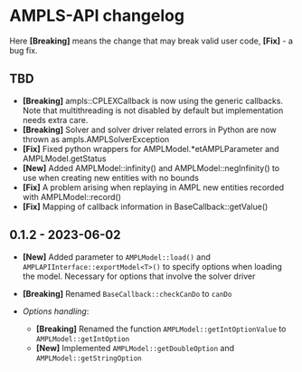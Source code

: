 # AMPLS-API changelog

Here **[Breaking]** means the change that may break valid user code, **[Fix]** - a bug fix.


## TBD

* **[Breaking]** ampls::CPLEXCallback is now using the generic callbacks. Note that multithreading 
  is not disabled by default but implementation needs extra care. 
* **[Breaking]** Solver and solver driver related errors in Python are now thrown as 
  ampls.AMPLSolverException
* **[Fix]** Fixed python wrappers for AMPLModel.*etAMPLParameter and AMPLModel.getStatus
* **[New]** Added AMPLModel::infinity() and AMPLModel::negInfinity() to use when creating new entities
  with no bounds
* **[Fix]** A problem arising when replaying in AMPL new entities recorded with AMPLModel::record()
* **[Fix]** Mapping of callback information in BaseCallback::getValue()

## 0.1.2 - 2023-06-02

* **[New]** Added parameter to `AMPLModel::load()` and `AMPLAPIInterface::exportModel<T>()`
  to specify options when loading the model. Necessary for options that involve the solver 
  driver 
* **[Breaking]** Renamed `BaseCallback::checkCanDo` to `canDo`
* *Options handling*: 
  
  * **[Breaking]** Renamed the function `AMPLModel::getIntOptionValue` to `AMPLModel::getIntOption`
  * **[New]** Implemented `AMPLModel::getDoubleOption` and `AMPLModel::getStringOption`



